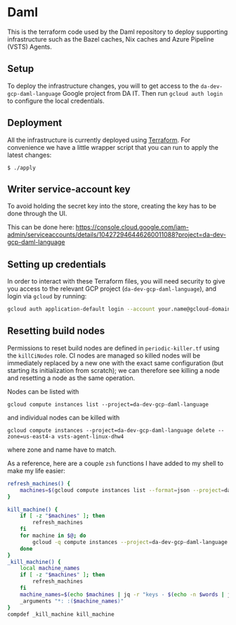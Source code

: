 # Daml

This is the terraform code used by the Daml repository to deploy supporting
infrastructure such as the Bazel caches, Nix caches and Azure Pipeline (VSTS)
Agents.

## Setup

To deploy the infrastructure changes, you will to get access to the
`da-dev-gcp-daml-language` Google project from DA IT. Then run
`gcloud auth login` to configure the local credentials.

## Deployment

All the infrastructure is currently deployed using
[Terraform](https://www.terraform.io). For convenience we have a little
wrapper script that you can run to apply the latest changes:

```
$ ./apply
```

## Writer service-account key

To avoid holding the secret key into the store, creating the key has to be
done through the UI.

This can be done here: https://console.cloud.google.com/iam-admin/serviceaccounts/details/104272946446260011088?project=da-dev-gcp-daml-language

## Setting up credentials

In order to interact with these Terraform files, you will need security to give
you access to the relevant GCP project (`da-dev-gcp-daml-language`), and login
via `gcloud` by running:

```bash
gcloud auth application-default login --account your.name@gcloud-domain.com
```

## Resetting build nodes

Permissions to reset build nodes are defined in `periodic-killer.tf` using
the `killCiNodes` role. CI nodes are managed so killed nodes will be
immediately replaced by a new one with the exact same configuration (but
starting its initialization from scratch); we can therefore see killing a
node and resetting a node as the same operation.

Nodes can be listed with
```
gcloud compute instances list --project=da-dev-gcp-daml-language
```

and individual nodes can be killed with
```
gcloud compute instances --project=da-dev-gcp-daml-language delete --zone=us-east4-a vsts-agent-linux-dhw4
```

where zone and name have to match.

As a reference, here are a couple `zsh` functions I have added to my shell to
make my life easier:
```zsh
refresh_machines() {
    machines=$(gcloud compute instances list --format=json --project=da-dev-gcp-daml-language | jq -c '[.[] | select (.name | startswith("vsts-")) | {key: .name, value: .zone | sub (".*/"; "")}] | from_entries')
}

kill_machine() {
    if [ -z "$machines" ]; then
        refresh_machines
    fi
    for machine in $@; do
        gcloud -q compute instances --project=da-dev-gcp-daml-language delete --zone=$(echo $machines | jq -r ".[\"$machine\"]") $machine
    done
}
_kill_machine() {
    local machine_names
    if [ -z "$machines" ]; then
        refresh_machines
    fi
    machine_names=$(echo $machines | jq -r "keys - $(echo -n $words | jq -sRc 'split(" ")') | .[]")
    _arguments "*: :($machine_names)"
}
compdef _kill_machine kill_machine
```
